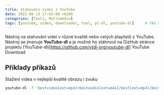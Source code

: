 ```yaml
---
title: Stahování videí z YouTube
date: 2022-06-13 17:03:00 +0200
categories: [Tools, Multimedia]
tags: [youtube, video, downloader, tool, yt-dl, youtube-dl]     # TAG names should always be lowercase
---
```


Nástroj na stahování videí v různé kvalitě nebo celých playlistů z YouTube. Nástroj se jmenuje **YouTube-dl** a je možné ho stáhnout na GizHub stránce projektu (YouTube-dl)[https://github.com/ytdl-org/youtube-dl]
YouTube Download 

## Příklady příkazů
Stažení videa v nejlepší kvalitě obrazu i zvuku
```zsh
youtube-dl -f 'bestvideo[ext=mp4]+bestaudio[ext=m4a]/best[ext=mp4]/best' <url>
```